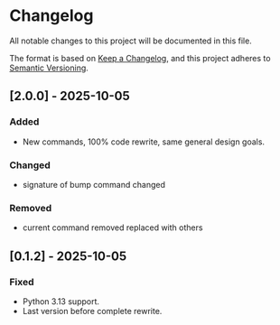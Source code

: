 # Changelog

All notable changes to this project will be documented in this file.

The format is based on [Keep a Changelog](https://keepachangelog.com/en/1.0.0/),
and this project adheres to [Semantic Versioning](https://semver.org/spec/v2.0.0.html).

## [2.0.0] - 2025-10-05

### Added

- New commands, 100% code rewrite, same general design goals. 

### Changed

- signature of bump command changed

### Removed

- current command removed replaced with others

## [0.1.2] - 2025-10-05

### Fixed

- Python 3.13 support.
- Last version before complete rewrite.